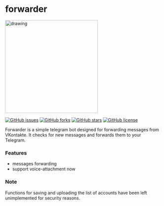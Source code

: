 # forwarder

<img src="https://i.postimg.cc/Ss6F5CFt/qnbhd-forwarder.png" alt="drawing" heigth="300" width="300"/>

[![GitHub issues](https://img.shields.io/github/issues/qnbhd/forwarder?style=for-the-badge)](https://github.com/qnbhd/forwarder/issues) [![GitHub forks](https://img.shields.io/github/forks/qnbhd/forwarder?style=for-the-badge)](https://github.com/qnbhd/forwarder/network) [![GitHub stars](https://img.shields.io/github/stars/qnbhd/forwarder?style=for-the-badge)](https://github.com/qnbhd/forwarder/stargazers) [![GitHub license](https://img.shields.io/github/license/qnbhd/forwarder?style=for-the-badge)](https://github.com/qnbhd/forwarder/blob/master/LICENSE)

Forwarder is a simple telegram bot designed for forwarding messages from VKontakte. It checks for new messages and forwards them to your Telegram.

### Features

+ messages forwarding
+ support voice-attachment now


### Note
Functions for saving and uploading the list of accounts have been left unimplemented for security reasons.
